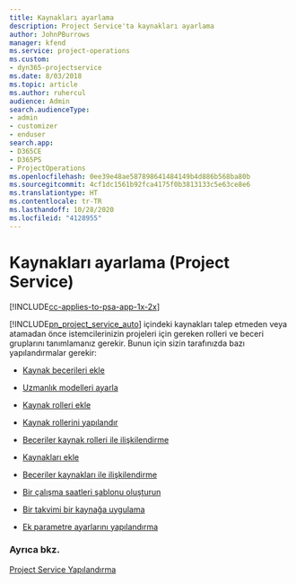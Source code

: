 ```yaml
---
title: Kaynakları ayarlama
description: Project Service'ta kaynakları ayarlama
author: JohnPBurrows
manager: kfend
ms.service: project-operations
ms.custom:
- dyn365-projectservice
ms.date: 8/03/2018
ms.topic: article
ms.author: ruhercul
audience: Admin
search.audienceType:
- admin
- customizer
- enduser
search.app:
- D365CE
- D365PS
- ProjectOperations
ms.openlocfilehash: 0ee39e48ae587898641484149b4d886b568ba80b
ms.sourcegitcommit: 4cf1dc1561b92fca4175f0b3813133c5e63ce8e6
ms.translationtype: HT
ms.contentlocale: tr-TR
ms.lasthandoff: 10/28/2020
ms.locfileid: "4128955"
---
```

# <a name="set-up-resources-project-service"></a>Kaynakları ayarlama (Project Service)

[!INCLUDE[cc-applies-to-psa-app-1x-2x](../includes/cc-applies-to-psa-app-1x-2x.md)]

[!INCLUDE[pn_project_service_auto](../includes/pn-project-service-auto.md)] içindeki kaynakları talep etmeden veya atamadan önce istemcilerinizin projeleri için gereken rolleri ve beceri gruplarını tanımlamanız gerekir. Bunun için sizin tarafınızda bazı yapılandırmalar gerekir:  
  
-   [Kaynak becerileri ekle](../psa/add-resource-skills.md)  
  
-   [Uzmanlık modelleri ayarla](../psa/set-up-proficiency-models.md)  
  
-   [Kaynak rolleri ekle](../psa/add-resource-roles.md)  
  
-   [Kaynak rollerini yapılandır](../psa/configure-resource-roles.md)  
  
-   [Beceriler kaynak rolleri ile ilişkilendirme](../psa/associate-skills-with-resource-roles.md)  
  
-   [Kaynakları ekle](../psa/add-resources.md)  
  
-   [Beceriler kaynakları ile ilişkilendirme](../psa/associate-skills-with-resources.md)  
  
-   [Bir çalışma saatleri şablonu oluşturun](../psa/create-work-hours-template.md)  
  
-   [Bir takvimi bir kaynağa uygulama](../psa/apply-calendar-resource.md)  
  
-   [Ek parametre ayarlarını yapılandırma](../psa/configure-additional-parameters-settings.md)  
  
### <a name="see-also"></a>Ayrıca bkz.  
 [Project Service Yapılandırma](../psa/configure.md)
